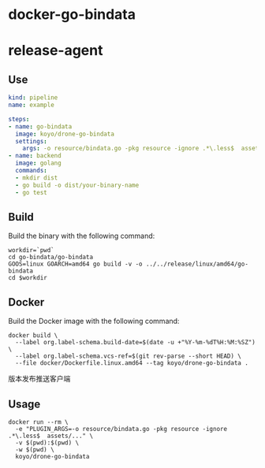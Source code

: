 # docker-go-bindata

# release-agent

## Use

```yaml
kind: pipeline
name: example

steps:
- name: go-bindata
  image: koyo/drone-go-bindata
  settings:
    args: -o resource/bindata.go -pkg resource -ignore .*\.less$  assets/...
- name: backend
  image: golang
  commands:
  - mkdir dist
  - go build -o dist/your-binary-name
  - go test
```

## Build

Build the binary with the following command:

```
workdir=`pwd`
cd go-bindata/go-bindata
GOOS=linux GOARCH=amd64 go build -v -o ../../release/linux/amd64/go-bindata
cd $workdir
```

## Docker
Build the Docker image with the following command:

```
docker build \
  --label org.label-schema.build-date=$(date -u +"%Y-%m-%dT%H:%M:%SZ") \
  --label org.label-schema.vcs-ref=$(git rev-parse --short HEAD) \
  --file docker/Dockerfile.linux.amd64 --tag koyo/drone-go-bindata .
```

版本发布推送客户端

## Usage

```
docker run --rm \
  -e "PLUGIN_ARGS=-o resource/bindata.go -pkg resource -ignore .*\.less$  assets/..." \
  -v $(pwd):$(pwd) \
  -w $(pwd) \
  koyo/drone-go-bindata
```